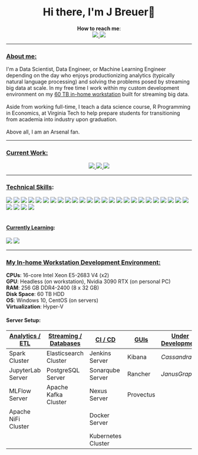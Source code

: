
<h1 align="center">
    Hi there, I'm J Breuer👋 
</h1>

<p align="center">
    <b>How to reach me</b>:<br/>
    <a href="mailto:jmbreuer@vt.edu">
        <img src="https://img.shields.io/badge/Gmail-D14836?style=for-the-badge&logo=gmail&logoColor=white" />
    </a>
    <a href="https://www.linkedin.com/in/jmbreuer">
        <img src="https://img.shields.io/badge/LinkedIn-0077B5?style=for-the-badge&logo=linkedin&logoColor=white" />
    </a>
</p>

---

<h3>
    <u>About me:</u>
</h3>

<p>
    I'm a Data Scientist, Data Engineer, or Machine Learning Engineer depending on the day who enjoys productionizing analytics (typically natural language processing) and solving the problems posed by streaming big data at scale.  In my free time I work within my custom development environment on my 
    <a href="https://pcpartpicker.com/b/T8FG3C">60 TB in-home workstation</a>
    built for streaming big data.<br/><br/> Aside from working full-time, I teach a data science course, R Programming in Economics, at Virginia Tech to help prepare students for transitioning from academia into industry upon graduation.<br/><br/>Above all, I am an Arsenal fan.
</p>

---

<h3>
    <u>Current Work:</u>
</h3>

<p align="center">
    <a href="https://github.com/j7breuer/news-etl">
        <img src="https://github-readme-stats.vercel.app/api/pin/?username=j7breuer&repo=news-etl&show_owner=true"/>
    </a>
    <a href="https://github.com/j7breuer/webscraper-api">
        <img src="https://github-readme-stats.vercel.app/api/pin/?username=j7breuer&repo=webscraper-api&show_owner=true"/>
    </a>
    <a href="https://github.com/j7breuer/language-translation-api">
        <img src="https://github-readme-stats.vercel.app/api/pin/?username=j7breuer&repo=language-translation-api&show_owner=true"/>
    </a>
</p>


---

<h3>
    <u>Technical Skills</u>:
</h3>

<img src="https://img.shields.io/badge/Python-FFD43B?style=for-the-badge&logo=python&logoColor=blue"/> <img src="https://img.shields.io/badge/R-276DC3?style=for-the-badge&logo=r&logoColor=white" /> <img src="https://img.shields.io/badge/apache%20Groovy-4298B8?style=for-the-badge&logo=apachegroovy&logoColor=white"/> <img src="https://img.shields.io/badge/Shell_Script-121011?style=for-the-badge&logo=gnu-bash&logoColor=white"/> <img src="https://img.shields.io/badge/Flask-000000?style=for-the-badge&logo=flask&logoColor=white"/> <img src="https://img.shields.io/badge/Jupyter-F37626.svg?&style=for-the-badge&logo=Jupyter&logoColor=white"/> <img src="https://img.shields.io/badge/PyTorch-EE4C2C?style=for-the-badge&logo=pytorch&logoColor=white"/> <img src="https://img.shields.io/badge/scikit_learn-F7931E?style=for-the-badge&logo=scikit-learn&logoColor=white"/> <img src="https://img.shields.io/badge/SpaCy-09A3D5?style=for-the-badge&logoColor=white"/> 
<img src="https://img.shields.io/badge/Apache_Spark-FFFFFF?style=for-the-badge&logo=apachespark&logoColor=#E35A16"/> <img src="https://img.shields.io/badge/Apache_Livy-339999?style=for-the-badge&logo=Apache&logoColor=white"/> <img src="https://img.shields.io/badge/Apache_NiFi-728E9B?style=for-the-badge&logo=Apache&logoColor=white"/> 
<img src="https://img.shields.io/badge/Elastic_Search-005571?style=for-the-badge&logo=elasticsearch&logoColor=white"/> <img src="https://img.shields.io/badge/PostgreSQL-316192?style=for-the-badge&logo=postgresql&logoColor=white"/> <img src="https://img.shields.io/badge/Apache_Kafka-231F20?style=for-the-badge&logo=apache-kafka&logoColor=white"/> <img src="https://img.shields.io/badge/Kibana-005571?style=for-the-badge&logo=Kibana&logoColor=white"/> 
<img src="https://img.shields.io/badge/Docker-2CA5E0?style=for-the-badge&logo=docker&logoColor=white"/> <img src="https://img.shields.io/badge/kubernetes-326ce5.svg?&style=for-the-badge&logo=kubernetes&logoColor=white"/> <img src="https://img.shields.io/badge/Jenkins-D24939?style=for-the-badge&logo=Jenkins&logoColor=white"/> <img src="https://img.shields.io/badge/Sonarqube-5190cf?style=for-the-badge&logo=sonarqube&logoColor=white"/> <img src="https://img.shields.io/badge/Nexus-000000?style=for-the-badge&logoColor=white"/> <img src="https://img.shields.io/badge/Rancher-0075A8?style=for-the-badge&logo=rancher&logoColor=white"/> 
<img src="https://img.shields.io/badge/Amazon_AWS-FF9900?style=for-the-badge&logo=amazonaws&logoColor=white"/> <img src="https://img.shields.io/badge/Cent%20OS-262577?style=for-the-badge&logo=CentOS&logoColor=white"/> <img src="https://img.shields.io/badge/GIT-E44C30?style=for-the-badge&logo=git&logoColor=white"/> <img src="https://img.shields.io/badge/Jira-0052CC?style=for-the-badge&logo=Jira&logoColor=white"/> <img src="https://img.shields.io/badge/VSCode-0078D4?style=for-the-badge&logo=visual%20studio%20code&logoColor=white"/> <img src="https://img.shields.io/badge/IntelliJ_IDEA-000000.svg?style=for-the-badge&logo=intellij-idea&logoColor=white"/> <img src="https://img.shields.io/badge/VIM-%2311AB00.svg?&style=for-the-badge&logo=vim&logoColor=white"/><br/>

<h4>
    <br/><u>Currently Learning</u>:
</h4>

<img src="https://img.shields.io/badge/C%2B%2B-00599C?style=for-the-badge&logo=c%2B%2B&logoColor=white"/> <img src="https://img.shields.io/badge/Scala-DC322F?style=for-the-badge&logo=scala&logoColor=white"/>

---

<h3> 
    <u>My In-home Workstation Development Environment:</u>
</h3>

<b>CPUs</b>: 16-core Intel Xeon E5-2683 V4 (x2)<br/>
<b>GPU</b>: Headless (on workstation), Nvidia 3090 RTX (on personal PC)<br/>
<b>RAM</b>: 256 GB DDR4-2400 (8 x 32 GB)<br/> 
<b>Disk Space</b>: 60 TB HDD<br/>
<b>OS</b>: Windows 10, CentOS (on servers)<br/>
<b>Virtualization</b>: Hyper-V <br/>

<h4>
    Server Setup:
</h4>

 <u>Analytics / ETL</u>       | <u>Streaming / Databases</u> | <u>CI / CD</u>     | <u>GUIs</u> | <u>Under Development</u> 
---------------------|------------------------------|--------------------|-------------|----------------
 Spark Cluster       | Elasticsearch Cluster        | Jenkins Server     | Kibana      | <i>Cassandra</i>      
 JupyterLab Server   | PostgreSQL Server            | Sonarqube Server   | Rancher     | <i>JanusGraph</i>     
 MLFlow Server       | Apache Kafka Cluster         | Nexus Server       | Provectus   |                
 Apache NiFi Cluster |                              | Docker Server      |             |                
|                     |                              | Kubernetes Cluster |             |   



